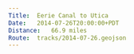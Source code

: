 ```yaml
---
Title:	Eerie Canal to Utica
Date:	2014-07-26T20:00:00+PDT
Distance:	66.9 miles
Route:	tracks/2014-07-26.geojson
---
```


